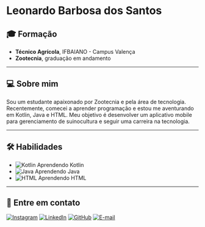 # Leonardo Barbosa dos Santos

## 🎓 Formação
- **Técnico Agrícola**, IFBAIANO - Campus Valença
- **Zootecnia**, graduação em andamento

---

## 💻 Sobre mim
Sou um estudante apaixonado por Zootecnia e pela área de tecnologia. Recentemente, comecei a aprender programação e estou me aventurando em Kotlin, Java e HTML. Meu objetivo é desenvolver um aplicativo mobile para gerenciamento de suinocultura e seguir uma carreira na tecnologia.

---

## 🛠️ Habilidades
- ![Kotlin](https://img.shields.io/badge/Kotlin-7F52FF?style=flat-square&logo=kotlin&logoColor=white) Aprendendo Kotlin
- ![Java](https://img.shields.io/badge/Java-ED8B00?style=flat-square&logo=openjdk&logoColor=white) Aprendendo Java
- ![HTML](https://img.shields.io/badge/HTML5-E34F26?style=flat-square&logo=html5&logoColor=white) Aprendendo HTML

---

## 📱 Entre em contato
[![Instagram](https://img.shields.io/badge/-Instagram-%23E4405F?style=for-the-badge&logo=instagram&logoColor=white)](https://www.instagram.com/o_leobs?igsh=N2wzaHhydWY5cTJz)
[![LinkedIn](https://img.shields.io/badge/LinkedIn-0077B5?style=for-the-badge&logo=linkedin&logoColor=white)](http://www.linkedin.com/in/leonardo-barbosa-dos-santos-a4a4ab241)
[![GitHub](https://img.shields.io/badge/GitHub-100000?style=for-the-badge&logo=github&logoColor=white)](https://github.com/moubu21)
[![E-mail](https://img.shields.io/badge/-Email-000?style=for-the-badge&logo=microsoft-outlook&logoColor=007BFF)](mailto:leon_dev@outlook.com)




